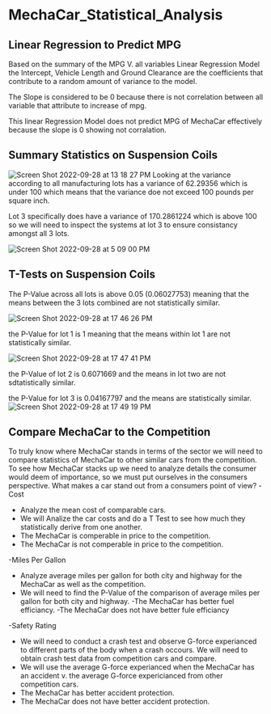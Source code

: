 # MechaCar_Statistical_Analysis

## Linear Regression to Predict MPG
Based on the summary of the MPG V. all variables Linear Regression Model the Intercept, Vehicle Length and Ground Clearance are the coefficients that contribute to a random amount of variance to the model. 

The Slope is considered to be 0 because there is not correlation between all variable that attribute to increase of mpg.

This linear Regression Model does not predict MPG of MechaCar effectively because the slope is 0 showing not corralation.

## Summary Statistics on Suspension Coils
![Screen Shot 2022-09-28 at 13 18 27 PM](https://user-images.githubusercontent.com/106132054/192858727-afc41254-36f7-4954-a031-899457cb6ed9.png)
Looking at the variance according to all manufacturing lots has a variance of 62.29356 which is under 100 which means that the variance doe not exceed 100 pounds per square inch.

Lot 3 specifically does have a variance of 170.2861224 which is above 100 so we will need to inspect the systems at lot 3 to ensure consistancy amongst all 3 lots. 

![Screen Shot 2022-09-28 at 5 09 00 PM](https://user-images.githubusercontent.com/106132054/192897649-073bb925-e7d6-45b2-9dae-ab3f56fe48ef.png)

## T-Tests on Suspension Coils
The P-Value across all lots is above 0.05 (0.06027753) meaning that the means between the 3 lots combined are not statistically similar. 

![Screen Shot 2022-09-28 at 17 46 26 PM](https://user-images.githubusercontent.com/106132054/192901900-84449370-2dcd-4090-91a2-dce91637e70c.png)

the P-Value for lot 1 is 1 meaning that the means within lot 1 are not statistically similar.

![Screen Shot 2022-09-28 at 17 47 41 PM](https://user-images.githubusercontent.com/106132054/192901994-e195b103-5c7a-4b96-a13d-460ed7b724ea.png)

the P-Value of lot 2 is 0.6071669 and the means in lot two are not sdtatistically similar.

the P-Value for lot 3 is 0.04167797 and the means are statistically similar.
![Screen Shot 2022-09-28 at 17 49 19 PM](https://user-images.githubusercontent.com/106132054/192902155-0cc0d7fd-cb0a-4bcf-9d15-015130a2c6ae.png)

## Compare MechaCar to the Competition
To truly know where MechaCar stands in terms of the sector we will need to compare statistics of MechaCar to other similar cars from the competition. To see how MechaCar stacks up we need to analyze details the consumer would deem of importance, so we must put ourselves in the consumers perspective.
What makes a car stand out from a consumers point of view?
-Cost 
  - Analyze the mean cost of comparable cars.
  - We will Analize the car costs and do a T Test to see how much they statistically derive from one another. 
  - The MechaCar is comperable in price to the competition.
  - The MechaCar is not comperable in price to the competition. 
  
-Miles Per Gallon 
  - Analyze average miles per gallon for both city and highway for the MechaCar as well as the competition. 
  - We will need to find the P-Value of the comparison of average miles per gallon for both city and highway.
  -The MechaCar has better fuel efficiancy.
  -The MechaCar does not have better fule efficiancy
  
-Safety Rating
  - We will need to conduct a crash test and observe G-force experianced to different parts of the body when a crash occours. We will need to obtain crash test data from competition cars and compare.
  - We will use the average G-force experianced when the MechaCar has an accident v. the average G-force expericianced from other competition cars.
  - The MechaCar has better accident protection.
  - The MechaCar does not have better accident protection. 


